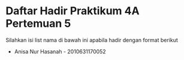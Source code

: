 # Daftar Hadir Praktikum 4A Pertemuan 5
Silahkan isi list nama di bawah ini apabila hadir dengan format berikut

- Anisa Nur Hasanah - 2010631170052
